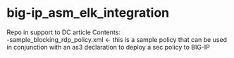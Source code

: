 # big-ip_asm_elk_integration

Repo in support to DC article
Contents:  
-sample_blocking_rdp_policy.xml <- this is a sample policy that can be used in conjunction with an as3 declaration to deploy a sec policy to BIG-IP

